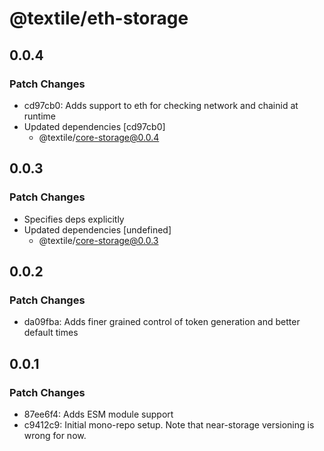 # @textile/eth-storage

## 0.0.4

### Patch Changes

- cd97cb0: Adds support to eth for checking network and chainid at runtime
- Updated dependencies [cd97cb0]
  - @textile/core-storage@0.0.4

## 0.0.3

### Patch Changes

- Specifies deps explicitly
- Updated dependencies [undefined]
  - @textile/core-storage@0.0.3

## 0.0.2

### Patch Changes

- da09fba: Adds finer grained control of token generation and better default times

## 0.0.1

### Patch Changes

- 87ee6f4: Adds ESM module support
- c9412c9: Initial mono-repo setup. Note that near-storage versioning is wrong for now.

